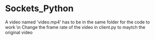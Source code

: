 # Sockets_Python

A video named 'video.mp4' has to be in the same folder for the code to work \n
Change the frame rate of the video in client.py to maytch the original video
